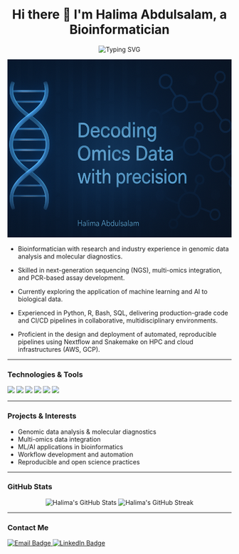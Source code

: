 <h1 align="center">Hi there 👋 I'm Halima Abdulsalam, a Bioinformatician</h1>

<p align="center">
  <img src="https://readme-typing-svg.demolab.com?font=Fira+Code&duration=4000&pause=1000&center=true&vCenter=true&width=530&lines=Bioinformatics+%7C+Genomics+%7C+Transcriptomics;Epigenomics+%7C+Malaria+Genomics+%7C+NGS;Pipelines+%7C+Machine+Learning+%7C+AI" alt="Typing SVG" />
</p>

<p align="center">
  <img src="https://github.com/halimasalam/halimasalam/blob/main/profile_banner.png" alt="Profile Picture" style="width:100%; height:400px; object-fit:cover;" />
</p>

- Bioinformatician with research and industry experience in genomic data analysis and molecular diagnostics. 

- Skilled in next-generation sequencing (NGS), multi-omics integration, and PCR-based assay development. 

- Currently exploring the application of machine learning and AI to biological data.  

- Experienced in Python, R, Bash, SQL, delivering production-grade code and CI/CD pipelines in collaborative, multidisciplinary environments.

- Proficient in the design and deployment of automated, reproducible pipelines using Nextflow and Snakemake on HPC and cloud infrastructures (AWS, GCP). 


---

### Technologies & Tools

<p>
  <img src="https://img.shields.io/badge/Language-Python-blue?style=flat&logo=python" />
  <img src="https://img.shields.io/badge/Language-R-75AADB?style=flat&logo=r" />
  <img src="https://img.shields.io/badge/Workflow-Nextflow-3B9C9C?style=flat" />
  <img src="https://img.shields.io/badge/Workflow-Snakemake-green?style=flat" />
  <img src="https://img.shields.io/badge/Tool-Git-orange?style=flat&logo=git" />
  <img src="https://img.shields.io/badge/Tool-Docker-blue?style=flat&logo=docker" />
</p>

---

### Projects & Interests

- Genomic data analysis & molecular diagnostics  
- Multi-omics data integration  
- ML/AI applications in bioinformatics  
- Workflow development and automation  
- Reproducible and open science practices  

---

### GitHub Stats

<p align="center">
  <img src="https://github-readme-stats.vercel.app/api?username=halimasalam&show_icons=true&theme=radical" alt="Halima's GitHub Stats" />
  <img src="https://github-readme-streak-stats.herokuapp.com/?user=halimasalam&theme=radical" alt="Halima's GitHub Streak" />
</p>

---

### Contact Me

<p>
  <a href="mailto:halimasalam66@gmail.com">
    <img src="https://img.shields.io/badge/Email-D14836?style=flat&logo=gmail&logoColor=white" alt="Email Badge" />
  </a>
  <a href="https://www.linkedin.com/in/abdulsalam-halima/" target="_blank">
    <img src="https://img.shields.io/badge/LinkedIn-0A66C2?style=flat&logo=linkedin&logoColor=white" alt="LinkedIn Badge" />
  </a>
</p>

